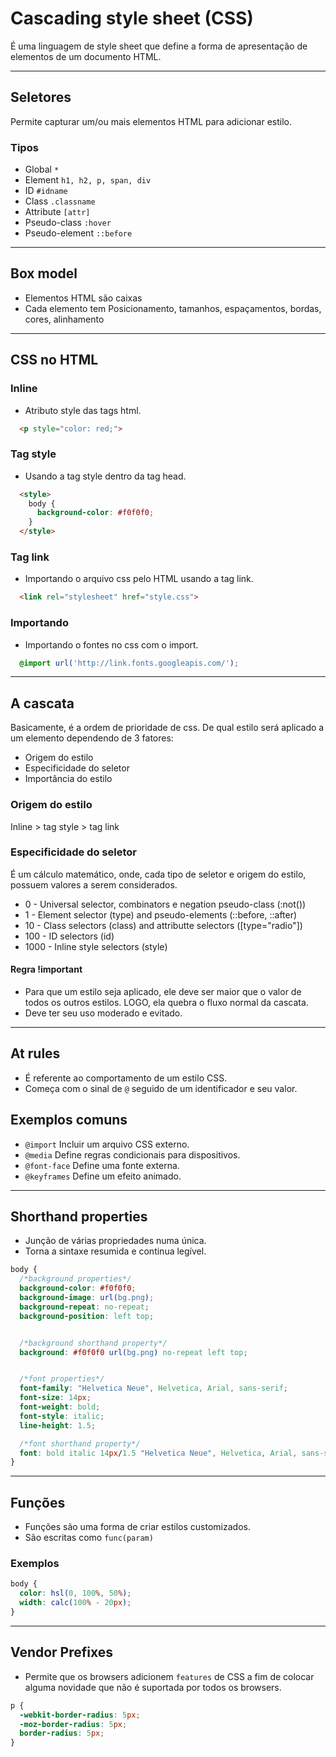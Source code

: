 # Cascading style sheet (CSS)

É uma linguagem de style sheet que define a forma de apresentação de elementos de um documento HTML.

------------

## Seletores

Permite capturar um/ou mais elementos HTML para adicionar estilo.

### Tipos

- Global `*`
- Element `h1, h2, p, span, div`
- ID `#idname`
- Class `.classname`
- Attribute `[attr]`
- Pseudo-class `:hover`
- Pseudo-element `::before`

------------

## Box model

- Elementos HTML são caixas
- Cada elemento tem Posicionamento, tamanhos, espaçamentos, bordas, cores, alinhamento

------------

## CSS no HTML

### Inline

- Atributo style das tags html.

```html
  <p style="color: red;">
```

### Tag style

- Usando a tag style dentro da tag head.

```html
  <style>
    body {
      background-color: #f0f0f0;
    }
  </style>
```

### Tag link

- Importando o arquivo css pelo HTML usando a tag link.

```html
  <link rel="stylesheet" href="style.css">
```

### Importando

- Importando o fontes no css com o import.

```css
  @import url('http://link.fonts.googleapis.com/');
```

------------

## A cascata

Basicamente, é a ordem de prioridade de css. De qual estilo será aplicado a um elemento dependendo de 3 fatores:

- Origem do estilo
- Especificidade do seletor
- Importância do estilo

### Origem do estilo

Inline > tag style > tag link

### Especificidade do seletor

É um cálculo matemático, onde, cada tipo de seletor e origem do estilo, possuem valores a serem considerados.

- 0 - Universal selector, combinators e negation pseudo-class (:not())
- 1 - Element selector (type) and pseudo-elements (::before, ::after)
- 10 - Class selectors (class) and attributte selectors ([type="radio"])
- 100 - ID selectors (id)
- 1000 - Inline style selectors (style)

#### Regra !important

- Para que um estilo seja aplicado, ele deve ser maior que o valor de todos os outros estilos. LOGO, ela quebra o fluxo normal da cascata.
- Deve ter seu uso moderado e evitado.

------------

## At rules

- É referente ao comportamento de um estilo CSS.
- Começa com o sinal de `@` seguido de um identificador e seu valor.

## Exemplos comuns

- `@import` Incluir um arquivo CSS externo.
- `@media` Define regras condicionais para dispositivos.
- `@font-face` Define uma fonte externa.
- `@keyframes` Define um efeito animado.

------------

## Shorthand properties

- Junção de várias propriedades numa única.
- Torna a sintaxe resumida e continua legível.

```css
body {
  /*background properties*/
  background-color: #f0f0f0;
  background-image: url(bg.png);
  background-repeat: no-repeat;
  background-position: left top;


  /*background shorthand property*/
  background: #f0f0f0 url(bg.png) no-repeat left top;


  /*font properties*/
  font-family: "Helvetica Neue", Helvetica, Arial, sans-serif;
  font-size: 14px;
  font-weight: bold;
  font-style: italic;
  line-height: 1.5;

  /*font shorthand property*/
  font: bold italic 14px/1.5 "Helvetica Neue", Helvetica, Arial, sans-serif;
}
```

------------

## Funções

- Funções são uma forma de criar estilos customizados.
- São escritas como `func(param)`

### Exemplos

```css
body {
  color: hsl(0, 100%, 50%);
  width: calc(100% - 20px);
}

```

------------

## Vendor Prefixes

- Permite que os browsers adicionem `features` de CSS a fim de colocar alguma novidade que não é suportada por todos os browsers.

```css
p {
  -webkit-border-radius: 5px;
  -moz-border-radius: 5px;
  border-radius: 5px;
}
```
